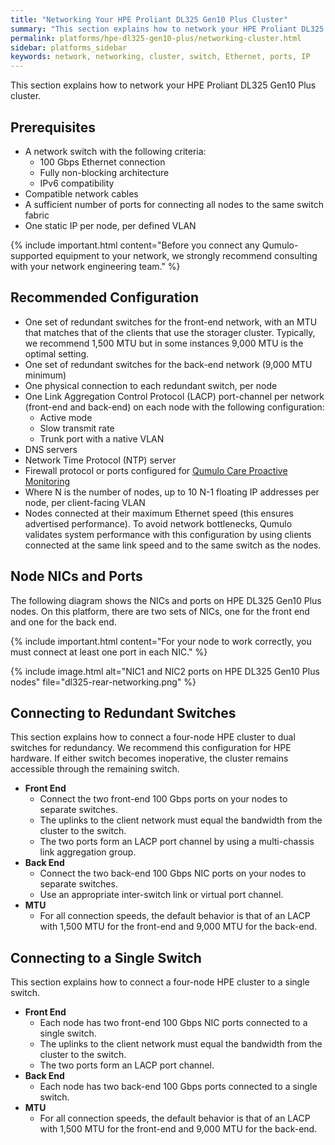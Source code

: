 ```yaml
---
title: "Networking Your HPE Proliant DL325 Gen10 Plus Cluster"
summary: "This section explains how to network your HPE Proliant DL325 Gen10 Plus cluster."
permalink: platforms/hpe-dl325-gen10-plus/networking-cluster.html
sidebar: platforms_sidebar
keywords: network, networking, cluster, switch, Ethernet, ports, IP
---
```


This section explains how to network your HPE Proliant DL325 Gen10 Plus cluster.

## Prerequisites

* A network switch with the following criteria:
  * 100 Gbps Ethernet connection
  * Fully non-blocking architecture
  * IPv6 compatibility
* Compatible network cables
* A sufficient number of ports for connecting all nodes to the same switch fabric
* One static IP per node, per defined VLAN

{% include important.html content="Before you connect any Qumulo-supported equipment to your network, we strongly recommend consulting with your network engineering team." %}

## Recommended Configuration

* One set of redundant switches for the front-end network, with an MTU that matches that of the clients that use the storager cluster. Typically, we recommend 1,500 MTU but in some instances 9,000 MTU is the optimal setting.
* One set of redundant switches for the back-end network (9,000 MTU minimum)
* One physical connection to each redundant switch, per node
* One Link Aggregation Control Protocol (LACP) port-channel per network (front-end and back-end) on each node with the following configuration:
  * Active mode
  * Slow transmit rate
  * Trunk port with a native VLAN
* DNS servers
* Network Time Protocol (NTP) server
* Firewall protocol or ports configured for [Qumulo Care Proactive Monitoring](https://care.qumulo.com/hc/en-us/articles/115007283828-Qumulo-Care-Proactive-Monitoring)
* Where N is the number of nodes, up to 10 N-1 floating IP addresses per node, per client-facing VLAN
* Nodes connected at their maximum Ethernet speed (this ensures advertised performance). To avoid network bottlenecks, Qumulo validates system performance with this configuration by using clients connected at the same link speed and to the same switch as the nodes.

## Node NICs and Ports
The following diagram shows the NICs and ports on HPE DL325 Gen10 Plus nodes. On this platform, there are two sets of NICs, one for the front end and one for the back end.

{% include important.html content="For your node to work correctly, you must connect at least one port in each NIC." %}

{% include image.html alt="NIC1 and NIC2 ports on HPE DL325 Gen10 Plus nodes" file="dl325-rear-networking.png" %}

## Connecting to Redundant Switches

This section explains how to connect a four-node HPE cluster to dual switches for redundancy. We recommend this configuration for HPE hardware. If either switch becomes inoperative, the cluster remains accessible through the remaining switch.

* **Front End**
  * Connect the two front-end 100 Gbps ports on your nodes to separate switches.
  * The uplinks to the client network must equal the bandwidth from the cluster to the switch.
  * The two ports form an LACP port channel by using a multi-chassis link aggregation group.
* **Back End**
  * Connect the two back-end 100 Gbps NIC ports on your nodes to separate switches.
  * Use an appropriate inter-switch link or virtual port channel.
* **MTU**
  * For all connection speeds, the default behavior is that of an LACP with 1,500 MTU for the front-end and 9,000 MTU for the back-end.

## Connecting to a Single Switch

This section explains how to connect a four-node HPE cluster to a single switch.

* **Front End**
  * Each node has two front-end 100 Gbps NIC ports connected to a single switch.
  * The uplinks to the client network must equal the bandwidth from the cluster to the switch.
  * The two ports form an LACP port channel.
* **Back End**
  * Each node has two back-end 100 Gbps ports connected to a single switch.
* **MTU**
  * For all connection speeds, the default behavior is that of an LACP with 1,500 MTU for the front-end and 9,000 MTU for the back-end.
